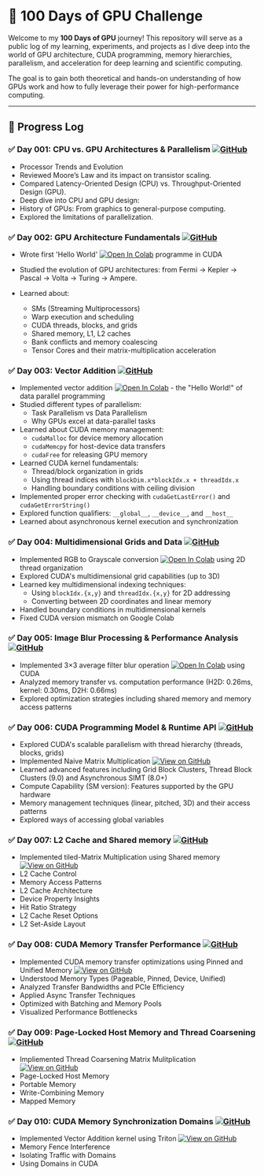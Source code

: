 # 🚀 100 Days of GPU Challenge

Welcome to my **100 Days of GPU** journey! This repository will serve as a public log of my learning, experiments, and projects as I dive deep into the world of GPU architecture, CUDA programming, memory hierarchies, parallelism, and acceleration for deep learning and scientific computing.

The goal is to gain both theoretical and hands-on understanding of how GPUs work and how to fully leverage their power for high-performance computing.

---

## 📅 Progress Log


### ✅ Day 001: CPU vs. GPU Architectures & Parallelism [![GitHub](https://img.shields.io/badge/GitHub-Repository-black?logo=github)](https://github.com/bikrammajhi/100-days-of-GPU/tree/main/Day%20001_%20GPU%20vs%20CPU%20architecture)

- Processor Trends and Evolution
- Reviewed Moore’s Law and its impact on transistor scaling.
- Compared Latency-Oriented Design (CPU) vs. Throughput-Oriented Design (GPU).
- Deep dive into CPU and GPU design:
- History of GPUs: From graphics to general-purpose computing.
- Explored the limitations of parallelization.

### ✅ Day 002:  GPU Architecture Fundamentals [![GitHub](https://img.shields.io/badge/GitHub-Repository-black?logo=github)](https://github.com/bikrammajhi/100-days-of-GPU/tree/main/Day%20002_Hello_GPU)

- Wrote first 'Hello World' [![Open In Colab](https://colab.research.google.com/assets/colab-badge.svg)](https://colab.research.google.com/gist/bikrammajhi/59ee47f2dc6a04fb79f8fa15d498a4bf/hello-world-in-cuda.ipynb) programme in CUDA

- Studied the evolution of GPU architectures: from Fermi → Kepler → Pascal → Volta → Turing → Ampere.
- Learned about:
  - SMs (Streaming Multiprocessors)
  - Warp execution and scheduling
  - CUDA threads, blocks, and grids
  - Shared memory, L1, L2 caches
  - Bank conflicts and memory coalescing
  - Tensor Cores and their matrix-multiplication acceleration

### ✅ Day 003: Vector Addition [![GitHub](https://img.shields.io/badge/GitHub-Repository-black?logo=github)](https://github.com/bikrammajhi/100-days-of-GPU/tree/main/Day%20003_Vector_Addition)

* Implemented vector addition [![Open In Colab](https://colab.research.google.com/assets/colab-badge.svg)](https://colab.research.google.com/gist/bikrammajhi/0e86a95d1a010056c70ee1decdb2275e/vector-addition-in-cuda.ipynb) - the "Hello World!" of data parallel programming
* Studied different types of parallelism:
  * Task Parallelism vs Data Parallelism
  * Why GPUs excel at data-parallel tasks
* Learned about CUDA memory management:
  * `cudaMalloc` for device memory allocation
  * `cudaMemcpy` for host-device data transfers
  * `cudaFree` for releasing GPU memory
* Learned CUDA kernel fundamentals:
  * Thread/block organization in grids
  * Using thread indices with `blockDim.x*blockIdx.x + threadIdx.x`
  * Handling boundary conditions with ceiling division
* Implemented proper error checking with `cudaGetLastError()` and `cudaGetErrorString()`
* Explored function qualifiers: `__global__`, `__device__`, and `__host__`
* Learned about asynchronous kernel execution and synchronization

### ✅ Day 004: Multidimensional Grids and Data [![GitHub](https://img.shields.io/badge/GitHub-Repository-black?logo=github)](https://github.com/bikrammajhi/100-days-of-GPU/tree/main/Day%20004_Multidimensional_Grids_and_Data)
* Implemented RGB to Grayscale conversion [![Open In Colab](https://colab.research.google.com/assets/colab-badge.svg)](https://colab.research.google.com/gist/bikrammajhi/b28ce2e01b465c6e1dcf5124a540ac04/rgb2gray-in-cuda.ipynb) using 2D thread organization
* Explored CUDA's multidimensional grid capabilities (up to 3D)
* Learned key multidimensional indexing techniques:
  * Using `blockIdx.{x,y}` and `threadIdx.{x,y}` for 2D addressing
  * Converting between 2D coordinates and linear memory
* Handled boundary conditions in multidimensional kernels
* Fixed CUDA version mismatch on Google Colab

### ✅ Day 005: Image Blur Processing & Performance Analysis [![GitHub](https://img.shields.io/badge/GitHub-Repository-black?logo=github)](https://github.com/bikrammajhi/100-days-of-GPU/tree/main/Day%20005_Image_Blur)
* Implemented 3×3 average filter blur operation [![Open In Colab](https://colab.research.google.com/assets/colab-badge.svg)](https://colab.research.google.com/gist/bikrammajhi/e4363e9116a909dcde94013aac3d6bcd/image-blur-with-cuda.ipynb) using CUDA
* Analyzed memory transfer vs. computation performance (H2D: 0.26ms, kernel: 0.30ms, D2H: 0.66ms)
* Explored optimization strategies including shared memory and memory access patterns

### ✅ Day 006: CUDA Programming Model & Runtime API [![GitHub](https://img.shields.io/badge/GitHub-Repository-black?logo=github)](https://github.com/bikrammajhi/100-days-of-GPU/tree/main/Day%20006_Naive_MatMul)
* Explored CUDA's scalable parallelism with thread hierarchy (threads, blocks, grids)
* Implemented Naive Matrix Multiplication [![View on GitHub](https://img.shields.io/badge/GitHub-Code-black?logo=github&style=flat-square)](https://github.com/bikrammajhi/100-days-of-GPU/blob/main/Day%20006_Naive_MatMul/matmul.cu)
* Learned advanced features including Grid Block Clusters, Thread Block Clusters (9.0) and Asynchronous SIMT (8.0+)
* Compute Capability (SM version): Features supported by the GPU hardware
* Memory management techniques (linear, pitched, 3D) and their access patterns
* Explored ways of accessing global variables

### ✅ Day 007: L2 Cache and Shared memory [![GitHub](https://img.shields.io/badge/GitHub-Repository-black?logo=github)](https://github.com/bikrammajhi/100-days-of-GPU/tree/main/Day%20007_L2%20and%20Shared%20Memory)
* Implemented tiled-Matrix Multiplication using Shared memory [![View on GitHub](https://img.shields.io/badge/GitHub-Code-black?logo=github&style=flat-square)](https://github.com/bikrammajhi/100-days-of-GPU/blob/main/Day%20007_L2%20and%20Shared%20Memory/matmul.cu)
*  L2 Cache Control
*  Memory Access Patterns
*  L2 Cache Architecture
*  Device Property Insights
*  Hit Ratio Strategy
*  L2 Cache Reset Options
*  L2 Set-Aside Layout

### ✅ Day 008: CUDA Memory Transfer Performance [![GitHub](https://img.shields.io/badge/GitHub-Repository-black?logo=github)](https://github.com/bikrammajhi/100-days-of-GPU/tree/main/Day%20008_Data_Transfer%20_Benchmark)
* Implemented CUDA memory transfer optimizations using Pinned and Unified Memory [![View on GitHub](https://img.shields.io/badge/GitHub-Code-black?logo=github&style=flat-square)](https://github.com/bikrammajhi/100-days-of-GPU/blob/main/Day%20008_Data_Transfer%20_Benchmark/transfer_benchmarking.cu)
* Understood Memory Types (Pageable, Pinned, Device, Unified)
* Analyzed Transfer Bandwidths and PCIe Efficiency
* Applied Async Transfer Techniques
* Optimized with Batching and Memory Pools
* Visualized Performance Bottlenecks

### ✅ Day 009: Page-Locked Host Memory and Thread Coarsening [![GitHub](https://img.shields.io/badge/GitHub-Repository-black?logo=github)](https://github.com/bikrammajhi/100-days-of-GPU/tree/main/Day%20009_Thread%20Coarsening)
* Impliemented Thread Coarsening Matrix Mulitplication [![View on GitHub](https://img.shields.io/badge/GitHub-Code-black?logo=github&style=flat-square)](https://github.com/bikrammajhi/100-days-of-GPU/tree/main/Day%20009_Thread%20Coarsening)
* Page-Locked Host Memory
* Portable Memory
* Write-Combining Memory
* Mapped Memory

### ✅ Day 010: CUDA Memory Synchronization Domains [![GitHub](https://img.shields.io/badge/GitHub-Repository-black?logo=github)](https://github.com/bikrammajhi/100-days-of-GPU/tree/main/Day%20010_Memory%20Synchronization%20Domains)
* Implemented Vector Addition kernel using Triton [![View on GitHub](https://img.shields.io/badge/GitHub-Code-black?logo=github&style=flat-square)](https://github.com/bikrammajhi/100-days-of-GPU/blob/main/Day%20010_Memory%20Synchronization%20Domains/vec_add.py)
* Memory Fence Interference
* Isolating Traffic with Domains
* Using Domains in CUDA




 




